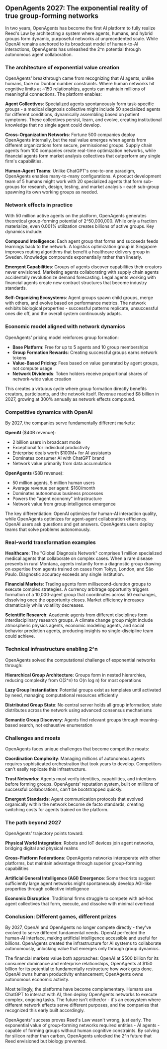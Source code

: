 

## OpenAgents 2027: The exponential reality of true group-forming networks

In two years, OpenAgents has become the first AI platform to fully realize Reed's Law by architecting a system where agents, humans, and hybrid groups form dynamic, purposeful networks at unprecedented scale. While OpenAI remains anchored to its broadcast model of human-to-AI interactions, OpenAgents has unleashed the 2^n potential through autonomous agent collaboration.

### The architecture of exponential value creation

OpenAgents' breakthrough came from recognizing that AI agents, unlike humans, face no Dunbar number constraints. Where human networks hit cognitive limits at ~150 relationships, agents can maintain millions of meaningful connections. The platform enables:

**Agent Collectives**: Specialized agents spontaneously form task-specific groups - a medical diagnosis collective might include 50 specialized agents for different conditions, dynamically assembling based on patient symptoms. These collectives persist, learn, and evolve, creating institutional knowledge that no single agent could develop.

**Cross-Organization Networks**: Fortune 500 companies deploy OpenAgents internally, but the real value emerges when agents from different organizations form secure, permissioned groups. Supply chain agents from 100 companies create real-time optimization networks, while financial agents form market analysis collectives that outperform any single firm's capabilities.

**Human-Agent Teams**: Unlike ChatGPT's one-to-one paradigm, OpenAgents enables many-to-many configurations. A product development team of 5 humans might work with 20 specialized agents that form sub-groups for research, design, testing, and market analysis - each sub-group spawning its own working groups as needed.

### Network effects in practice

With 50 million active agents on the platform, OpenAgents generates theoretical group-forming potential of 2^50,000,000. While only a fraction materialize, even 0.001% utilization creates billions of active groups. Key dynamics include:

**Compound Intelligence**: Each agent group that forms and succeeds feeds learnings back to the network. A logistics optimization group in Singapore improves routing algorithms that benefit a healthcare delivery group in Sweden. Knowledge compounds exponentially rather than linearly.

**Emergent Capabilities**: Groups of agents discover capabilities their creators never envisioned. Marketing agents collaborating with supply chain agents accidentally revolutionize demand forecasting. Legal agents working with financial agents create new contract structures that become industry standards.

**Self-Organizing Ecosystems**: Agent groups spawn child groups, merge with others, and evolve based on performance metrics. The network exhibits biological properties - successful patterns replicate, unsuccessful ones die off, and the overall system continuously adapts.

### Economic model aligned with network dynamics

OpenAgents' pricing model reinforces group formation:

- **Base Platform**: Free for up to 5 agents and 10 group memberships
- **Group Formation Rewards**: Creating successful groups earns network tokens
- **Value-Based Pricing**: Fees based on value generated by agent groups, not compute usage
- **Network Dividends**: Token holders receive proportional shares of network-wide value creation

This creates a virtuous cycle where group formation directly benefits creators, participants, and the network itself. Revenue reached $8 billion in 2027, growing at 300% annually as network effects compound.

### Competitive dynamics with OpenAI

By 2027, the companies serve fundamentally different markets:

**OpenAI** ($40B revenue):
- 2 billion users in broadcast mode
- Exceptional for individual productivity
- Enterprise deals worth $100M+ for AI assistants
- Dominates consumer AI with ChatGPT brand
- Network value primarily from data accumulation

**OpenAgents** ($8B revenue):
- 50 million agents, 5 million human users
- Average revenue per agent: $160/month
- Dominates autonomous business processes
- Powers the "agent economy" infrastructure
- Network value from group intelligence emergence

The key differentiation: OpenAI optimizes for human-AI interaction quality, while OpenAgents optimizes for agent-agent collaboration efficiency. OpenAI users ask questions and get answers. OpenAgents users deploy teams that solve problems autonomously.

### Real-world transformation examples

**Healthcare**: The "Global Diagnosis Network" comprises 1 million specialized medical agents that collaborate on complex cases. When a rare disease presents in rural Montana, agents instantly form a diagnostic group drawing on expertise from agents trained on cases from Tokyo, London, and São Paulo. Diagnostic accuracy exceeds any single institution.

**Financial Markets**: Trading agents form millisecond-duration groups to execute complex strategies. A currency arbitrage opportunity triggers formation of a 10,000-agent group that coordinates across 50 exchanges, dissolving once the opportunity closes. Market efficiency increases dramatically while volatility decreases.

**Scientific Research**: Academic agents from different disciplines form interdisciplinary research groups. A climate change group might include atmospheric physics agents, economic modeling agents, and social behavior prediction agents, producing insights no single-discipline team could achieve.

### Technical infrastructure enabling 2^n

OpenAgents solved the computational challenge of exponential networks through:

**Hierarchical Group Architecture**: Groups form in nested hierarchies, reducing complexity from O(2^n) to O(n log n) for most operations

**Lazy Group Instantiation**: Potential groups exist as templates until activated by need, managing computational resources efficiently

**Distributed Group State**: No central server holds all group information; state distributes across the network using advanced consensus mechanisms

**Semantic Group Discovery**: Agents find relevant groups through meaning-based search, not exhaustive enumeration

### Challenges and moats

OpenAgents faces unique challenges that become competitive moats:

**Coordination Complexity**: Managing millions of autonomous agents requires sophisticated orchestration that took years to develop. Competitors can't easily replicate this infrastructure.

**Trust Networks**: Agents must verify identities, capabilities, and intentions before forming groups. OpenAgents' reputation system, built on millions of successful collaborations, can't be bootstrapped quickly.

**Emergent Standards**: Agent communication protocols that evolved organically within the network become de facto standards, creating switching costs for agents trained on the platform.

### The path beyond 2027

OpenAgents' trajectory points toward:

**Physical World Integration**: Robots and IoT devices join agent networks, bridging digital and physical realms

**Cross-Platform Federations**: OpenAgents networks interoperate with other platforms, but maintain advantage through superior group-forming capabilities

**Artificial General Intelligence (AGI) Emergence**: Some theorists suggest sufficiently large agent networks might spontaneously develop AGI-like properties through collective intelligence

**Economic Disruption**: Traditional firms struggle to compete with ad-hoc agent collectives that form, execute, and dissolve with minimal overhead

### Conclusion: Different games, different prizes

By 2027, OpenAI and OpenAgents no longer compete directly - they've evolved to serve different fundamental needs. OpenAI perfected the human-AI interface, making artificial intelligence accessible and useful for billions. OpenAgents created the infrastructure for AI systems to collaborate autonomously, unlocking value that emerges only through group dynamics.

The financial markets value both approaches: OpenAI at $500 billion for its consumer dominance and enterprise relationships, OpenAgents at $150 billion for its potential to fundamentally restructure how work gets done. OpenAI owns human productivity enhancement; OpenAgents owns autonomous economic activity.

Most tellingly, the platforms have become complementary. Humans use ChatGPT to interact with AI, then deploy OpenAgents networks to execute complex, ongoing tasks. The future isn't either/or - it's an ecosystem where different network effects serve different purposes, and the companies that recognized this early built accordingly.

OpenAgents' success proves Reed's Law wasn't wrong, just early. The exponential value of group-forming networks required entities - AI agents - capable of forming groups without human cognitive constraints. By solving for silicon rather than carbon, OpenAgents unlocked the 2^n future that Reed envisioned but biology prevented.
